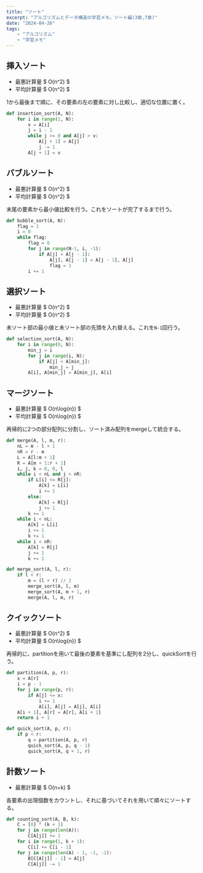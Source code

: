 ```yaml
---
title: "ソート"
excerpt: "アルゴリズムとデータ構造の学習メモ。ソート編(3章,7章)"
date: "2024-04-26"
tags:
    - "アルゴリズム"
    - "学習メモ"
---
```


## 挿入ソート

-   最悪計算量 $ O(n^2) $
-   平均計算量 $ O(n^2) $

1から最後まで順に、その要素の左の要素に対し比較し、適切な位置に置く。

```python
def insertion_sort(A, N):
    for i in range(1, N):
        v = A[i]
        j = i - 1
        while j >= 0 and A[j] > v:
            A[j + 1] = A[j]
            j -= 1
        A[j + 1] = v
```

## バブルソート

-   最悪計算量 $ O(n^2) $
-   平均計算量 $ O(n^2) $

末尾の要素から最小値比較を行う。これをソートが完了するまで行う。

```python
def bubble_sort(A, N):
    flag = 1
    i = 0
    while flag:
        flag = 0
        for j in range(N-1, i, -1):
            if A[j] < A[j - 1]:
                A[j], A[j - 1] = A[j - 1], A[j]
                flag = 1
        i += 1
```

## 選択ソート

-   最悪計算量 $ O(n^2) $
-   平均計算量 $ O(n^2) $

未ソート部の最小値と未ソート部の先頭を入れ替える。これを`N-1`回行う。

```python
def selection_sort(A, N):
    for i in range(0, N):
        min_j = i
        for j in range(i, N):
            if A[j] < A[min_j]:
                min_j = j
        A[i], A[min_j] = A[min_j], A[i]
```

## マージソート

-   最悪計算量 $ O(n\log{n}) $
-   平均計算量 $ O(n\log{n}) $

再帰的に2つの部分配列に分割し、ソート済み配列をmergeして統合する。

```python
def merge(A, l, m, r):
    nL = m - l + 1
    nR = r - m
    L = A[l:m + 1]
    R = A[m + 1:r + 1]
    i, j, k = 0, 0, l
    while i < nL and j < nR:
        if L[i] <= R[j]:
            A[k] = L[i]
            i += 1
        else:
            A[k] = R[j]
            j += 1
        k += 1
    while i < nL:
        A[k] = L[i]
        i += 1
        k += 1
    while i < nR:
        A[k] = R[j]
        j += 1
        k += 1

def merge_sort(A, l, r):
    if l < r:
        m = (l + r) // 2
        merge_sort(A, l, m)
        merge_sort(A, m + 1, r)
        merge(A, l, m, r)
```

## クイックソート

-   最悪計算量 $ O(n^2) $
-   平均計算量 $ O(n\log{n}) $

再帰的に、partitionを用いて最後の要素を基準にし配列を2分し、quickSortを行う。

```python
def partition(A, p, r):
    x = A[r]
    i = p - 1
    for j in range(p, r):
        if A[j] <= x:
            i += 1
            A[i], A[j] = A[j], A[i]
    A[i + 1], A[r] = A[r], A[i + 1]
    return i + 1

def quick_sort(A, p, r):
    if p < r:
        q = partition(A, p, r)
        quick_sort(A, p, q - 1)
        quick_sort(A, q + 1, r)
```

## 計数ソート

-   最悪計算量 $ O(n+k) $

各要素の出現個数をカウントし、それに基づいてそれを用いて順々にソートする。

```python
def counting_sort(A, B, k):
    C = [0] * (k + 1)
    for j in range(len(A)):
        C[A[j]] += 1
    for i in range(1, k + 1):
        C[i] += C[i - 1]
    for j in range(len(A) - 1, -1, -1):
        B[C[A[j]] - 1] = A[j]
        C[A[j]] -= 1
```
